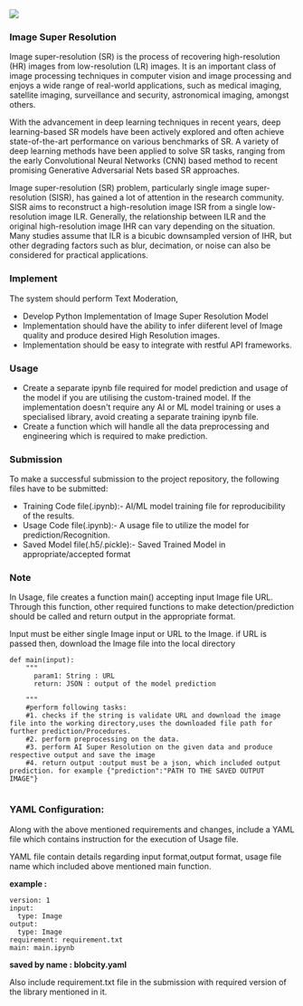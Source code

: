 <img src="https://editor.analyticsvidhya.com/uploads/13629post.JPG">

### Image Super Resolution

Image super-resolution (SR) is the process of recovering high-resolution (HR) images from low-resolution (LR) images. It is an important class of image processing techniques in computer vision and image processing and enjoys a wide range of real-world applications, such as medical imaging, satellite imaging, surveillance and security, astronomical imaging, amongst others.

With the advancement in deep learning techniques in recent years, deep learning-based SR models have been actively explored and often achieve state-of-the-art performance on various benchmarks of SR. A variety of deep learning methods have been applied to solve SR tasks, ranging from the early Convolutional Neural Networks (CNN) based method to recent promising Generative Adversarial Nets based SR approaches.

Image super-resolution (SR) problem, particularly single image super-resolution (SISR), has gained a lot of attention in the research community. SISR aims to reconstruct a high-resolution image ISR from a single low-resolution image ILR. Generally, the relationship between ILR and the original high-resolution image IHR can vary depending on the situation. Many studies assume that ILR is a bicubic downsampled version of IHR, but other degrading factors such as blur, decimation, or noise can also be considered for practical applications.

### Implement

The system should perform Text Moderation,

* Develop Python Implementation of Image Super Resolution Model
* Implementation should have the ability to infer diiferent level of Image quality and produce desired High Resolution images.
* Implementation should be easy to integrate with restful API frameworks.

### Usage

* Create a separate ipynb file required for model prediction and usage of the model if you are utilising the custom-trained model. If the implementation doesn't require any AI or ML model training or uses a specialised library, avoid creating a separate training ipynb file.
* Create a function which will handle all the data preprocessing and engineering which is required to make prediction.

### Submission

To make a successful submission to the project repository, the following files have to be submitted:

* Training Code file(.ipynb):- AI/ML model training file for reproducibility of the results.
* Usage Code file(.ipynb):- A usage file to utilize the model for prediction/Recognition.
* Saved Model file(.h5/.pickle):- Saved Trained Model in appropriate/accepted format


### Note

In Usage, file creates a function main() accepting  input Image file URL. Through this function, other required functions to make detection/prediction should be called and return output in the appropriate format.

Input must be either single Image input or URL to the Image. if URL is passed then, download the Image file into the local directory
```
def main(input):  
    """
      param1: String : URL
      return: JSON : output of the model prediction

    """
    #perform following tasks:
    #1. checks if the string is validate URL and download the image file into the working directory,uses the downloaded file path for further prediction/Procedures.
    #2. perform preprocessing on the data.
    #3. perform AI Super Resolution on the given data and produce respective output and save the image
    #4. return output :output must be a json, which included output prediction. for example {"prediction":"PATH TO THE SAVED OUTPUT IMAGE"}
    
```
### YAML Configuration:

Along with the above mentioned requirements and changes, include a YAML file which contains instruction for the execution of Usage file.

YAML file contain details regarding input format,output format, usage file name which included above mentioned main function.

**example :**

```
version: 1
input:
  type: Image
output:
  type: Image
requirement: requirement.txt
main: main.ipynb
```
**saved by name : blobcity.yaml**

Also include requirement.txt file in the submission with required version of the library mentioned in it.